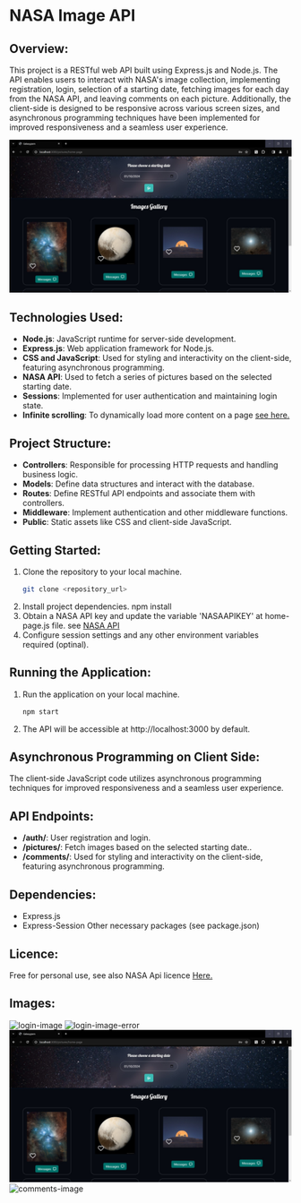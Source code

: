 # NASA Image API

## Overview:
This project is a RESTful web API built using Express.js and Node.js. The API enables users to interact with NASA's image collection, implementing registration, login, selection of a starting date, fetching images for each day from the NASA API, and leaving comments on each picture. Additionally, the client-side is designed to be responsive across various screen sizes, and asynchronous programming techniques have been implemented for improved responsiveness and a seamless user experience.

<img src="images/image3.jpg" alt="home-page-image">

## Technologies Used:
- **Node.js**: JavaScript runtime for server-side development.
- **Express.js**: Web application framework for Node.js.
- **CSS and JavaScript**: Used for styling and interactivity on the client-side, featuring asynchronous programming.
- **NASA API**: Used to fetch a series of pictures based on the selected starting date.
- **Sessions**: Implemented for user authentication and maintaining login state.
- **Infinite scrolling**: To dynamically load more content on a page <a href="https://webdesign.tutsplus.com/tutorials/how-to-implement-infinite-scrolling-with-javascript--cms-37055">see here.</a>

## Project Structure:
- **Controllers**: Responsible for processing HTTP requests and handling business logic.
- **Models**: Define data structures and interact with the database.
- **Routes**: Define RESTful API endpoints and associate them with controllers.
- **Middleware**: Implement authentication and other middleware functions.
- **Public**: Static assets like CSS and client-side JavaScript.

## Getting Started:
1. Clone the repository to your local machine.
   ```bash
   git clone <repository_url>
2. Install project dependencies.
   npm install
3. Obtain a NASA API key and update the variable 'NASAAPIKEY' at home-page.js file.
   see <a href="https://api.nasa.gov/">NASA API</a>
4. Configure session settings and any other environment variables required (optinal).

## Running the Application:
1. Run the application on your local machine.
   ```bash
   npm start
2. The API will be accessible at http://localhost:3000 by default.

## Asynchronous Programming on Client Side:
The client-side JavaScript code utilizes asynchronous programming techniques for improved responsiveness and a seamless user experience.

## API Endpoints:
- **/auth/**: User registration and login.
- **/pictures/**: Fetch images based on the selected starting date..
- **/comments/**: Used for styling and interactivity on the client-side, featuring asynchronous programming.

## Dependencies:
- Express.js
- Express-Session
  Other necessary packages (see package.json)

## Licence:
Free for personal use, see also NASA Api licence <a href="https://api.nasa.gov/">Here.</a> 

## Images:
<img src="images/image1.jpg" alt="login-image">
<img src="images/image2.jpg" alt="login-image-error">
<img src="images/image3.jpg" alt="home-page-image">
<img src="images/image4.jpg" alt="comments-image">